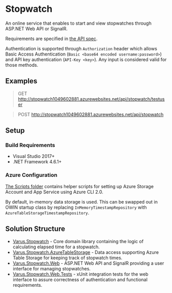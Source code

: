 # Stopwatch

An online service that enables to start and view stopwatches through ASP.NET Web API or SignalR.

Requirements are specified in [the API spec](assignment-azure.html).

Authentication is supported through `Authorization` header which allows Basic Access Authentication (`Basic <base64 encoded username:password>`) and API key authentication (`API-Key <key>`). Any input is considered valid for those methods.

## Examples

> GET http://stopwatch1049602881.azurewebsites.net/api/stopwatch/testuser

> POST http://stopwatch1049602881.azurewebsites.net/api/stopwatch

## Setup

### Build Requirements

- Visual Studio 2017+
- .NET Framework 4.6.1+

### Azure Configuration

[The Scripts folder](Scripts) contains helper scripts for setting up Azure Storage Account and App Service using Azure CLI 2.0.

By default, in-memory data storage is used. This can be swapped out in OWIN startup class by replacing `InMemoryTimestampRepository` with `AzureTableStorageTimestampRepository`.

## Solution Structure

- [Varus.Stopwatch](Src/Varus.Stopwatch) - Core domain library containing the logic of calculating elapsed time for a stopwatch.
- [Varus.Stopwatch.AzureTableStorage](Src/Varus.Stopwatch.AzureTableStorage) - Data access supporting Azure Table Storage for keeping track of stopwatch times.
- [Varus.Stopwatch.Web](Src/Varus.Stopwatch.Web) - ASP.NET Web API and SignalR providing a user interface for managing stopwatches.
- [Varus.Stopwatch.Web.Tests](Src/Varus.Stopwatch.Web.Tests) - xUnit integration tests for the web interface to assure correctness of authentication and functional requirements.
